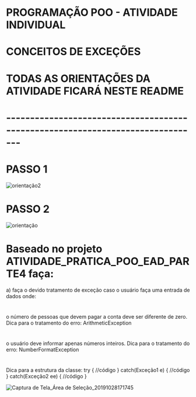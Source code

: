 # PROGRAMAÇÃO POO - ATIVIDADE INDIVIDUAL
# CONCEITOS DE EXCEÇÕES

# TODAS AS ORIENTAÇÕES DA ATIVIDADE FICARÁ NESTE README
# -------------------------------------------------------------------------------



# PASSO 1

![orientação2](https://user-images.githubusercontent.com/57069179/67642006-c8183000-f8dd-11e9-90fa-9ec73eef1676.png)

# PASSO 2

![orientação](https://user-images.githubusercontent.com/57069179/67642118-f3e7e580-f8de-11e9-934a-6d8bb7e92a96.png)

# 
# Baseado no projeto ATIVIDADE_PRATICA_POO_EAD_PARTE4 faça:
a) faça o devido tratamento de exceção caso o usuário faça uma entrada de dados onde:
#
o número de pessoas que devem pagar a conta deve ser diferente de zero. Dica para o tratamento do erro: ArithmeticException
#
o usuário deve informar apenas números inteiros. Dica para o tratamento do erro: NumberFormatException
#
Dica para a estrutura da classe: 
try {
    //código
}
catch(Exceção1 e) {
    //código
}
catch(Exceção2 ee) {
   //código
}

![Captura de Tela_Área de Seleção_20191028171745](https://user-images.githubusercontent.com/57069179/67718817-ee55d280-f9a6-11e9-9fc5-6057be480ffe.png)
